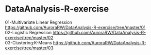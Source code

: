 # DataAnalysis-R-exercise
01-Multivariate Linear Regression
https://github.com/AuroraRW/DataAnalysis-R-exercise/tree/master/01  
02-Logistic Regression
https://github.com/AuroraRW/DataAnalysis-R-exercise/tree/master/02  
03-Clustering:K-Means
https://github.com/AuroraRW/DataAnalysis-R-exercise/tree/master/03
